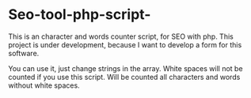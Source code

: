 # Seo-tool-php-script-
This is an character and words counter script, for SEO with php. This project is under development, because I want to develop a form for this software.

You can use it, just change strings in the array. 
White spaces will not be counted if you use this script. Will be counted all characters and words without white spaces.
